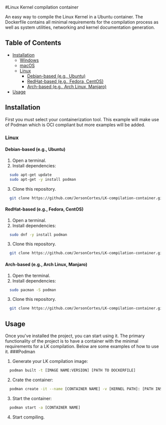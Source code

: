 #Linux Kernel compilation container

An easy way to compile the Linux Kernel in a Ubuntu container. The Dockerfile contains all minimal requirements for the compilation process as well as system utilities, networking and kernel documentation generation.

## Table of Contents
  - [Installation](#installation)
    - [Windows](#windows)
    - [macOS](#macos)
    - [Linux](#linux)
        - [Debian-based (e.g., Ubuntu)](#debian-based-eg-ubuntu)
        - [RedHat-based (e.g., Fedora, CentOS)](#redhat-based-eg-fedora-centos)
        - [Arch-based (e.g., Arch Linux, Manjaro)](#arch-based-eg-arch-linux-manjaro)
  - [Usage](#usage)

## Installation

  First you must select your containerization tool. This example will make use of Podman which is OCI compliant but more examples will be added.
### Linux
#### Debian-based (e.g., Ubuntu)
  1. Open a terminal.
  2. Install dependencies:
  ```bash
    sudo apt-get update
    sudo apt-get -y install podman
  ```
  3. Clone this repository.
  ```bash
    git clone https://github.com/JersonCortes/LK-compilation-container.git
  ```
#### RedHat-based (e.g., Fedora, CentOS)
  1. Open a terminal.
  2. Install dependencies:
  ```bash
    sudo dnf -y install podman
  ```
  3. Clone this repository.
  ```bash
    git clone https://github.com/JersonCortes/LK-compilation-container.git
  ```
#### Arch-based (e.g., Arch Linux, Manjaro)
  1. Open the terminal.
  2. Install dependencies:
  ```bash
    sudo pacman -S podman
  ```
  3. Clone this repository.
  ```bash
    git clone https://github.com/JersonCortes/LK-compilation-container.git
  ```
## Usage
Once you've installed the project, you can start using it. The primary functionality of the project is to have a container with the minimal requirements for a LK compilation. Below are some examples of how to use it.
###Podman
  1. Generate your LK compilation image:
  ```bash
    podman built -t [IMAGE NAME:VERSION] [PATH TO DOCKERFILE]
  ```
  2. Crate the container:
  ```bash
    podman create -it --name [CONTAINER NAME] -v [KERNEL PATH]: [PATH INSIDE CONTAINER] /bin/bash
  ```
  3. Start the container:
  ```bash
    podman start -a [CONTAINER NAME]
  ```
  4. Start compiling.

